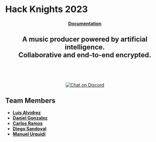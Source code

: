 # Hack Knights 2023

<h4 align="center">
  <a href="https://carlosiramosv.github.io/Hack-Knights-2023/getting-started.html">Documentation</a>
</h4>

<div align="center">
  <h2>
    A music producer powered by artificial intelligence. </br>
    Collaborative and end-to-end encrypted. </br>
  <br />
  </h2>
</div>

<br />
<p align="center">
  <a href="https://discord.gg/kWs7zpbK2R">
    <img alt="Chat on Discord" src="https://img.shields.io/discord/1172761804556992673?color=738ad6&label=Chat%20on%20Discord&logo=discord&logoColor=ffffff&widge=false"/>
  </a>
</p>

## Team Members

- [**Luis Alvidrez**](https://github.com/luisalvidrez3)
- [**Daniel Gonzalez**](https://github.com/DanielAlejandroGonzalezGutierrez)
- [**Carlos Ramos**](https://github.com/CarlosIRamosV)
- [**Diego Sandoval**](https://github.com/DiegoSandovalB)
- [**Manuel Urquidi**](https://github.com/urquidima)
